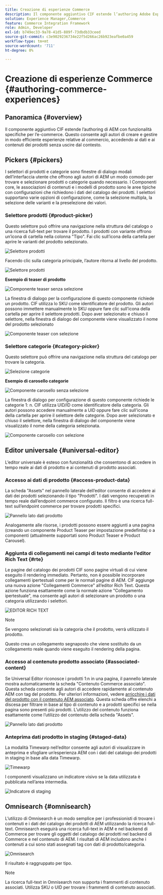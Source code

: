 ```yaml
---
title: Creazione di esperienze Commerce
description: Il componente aggiuntivo CIF estende l’authoring Adobe Experience Manager con funzionalità specifiche per l’e-commerce.
solution: Experience Manager,Commerce
feature: Commerce Integration Framework
role: Admin, Developer
exl-id: b749ec33-9a78-41d5-889f-73dbdb33ceed
source-git-commit: c3e9029236734e22f5d266ac26b923eafbe0a459
workflow-type: tm+mt
source-wordcount: '711'
ht-degree: 0%

---
```


# Creazione di esperienze Commerce {#authoring-commerce-experiences}

## Panoramica {#overview}

Il componente aggiuntivo CIF estende l’authoring di AEM con funzionalità specifiche per l’e-commerce. Questo consente agli autori di creare e gestire in modo efficiente esperienze relative al commercio, accedendo ai dati e ai contenuti dei prodotti senza uscire dal contesto.

## Pickers {#pickers}

I selettori di prodotti e categorie sono finestre di dialogo modali dell’interfaccia utente che offrono agli autori di AEM un modo comodo per trovare e selezionare prodotti o categorie quando necessario. I Componenti core, le associazioni di contenuti e i modelli di prodotto sono le aree tipiche con configurazioni che richiedono i dati del catalogo dei prodotti. I selettori supportano varie opzioni di configurazione, come la selezione multipla, la selezione delle varianti e la preselezione dei valori.

### Selettore prodotti {#product-picker}

Questo selettore può offrire una navigazione nella struttura del catalogo o una ricerca full-text per trovare il prodotto. I prodotti con variante offrono un’icona di cartella nella colonna &quot;Tipo&quot;. Fai clic sull’icona della cartella per aprire le varianti del prodotto selezionato.

![Selettore prodotti](/help/commerce/cif/assets/authoring/product-picker.png)

Facendo clic sulla categoria principale, l’autore ritorna al livello del prodotto.

![Selettore prodotti](/help/commerce/cif/assets/authoring/product-picker-variation.png)

**Esempio di teaser di prodotto**

![Componente teaser senza selezione](/help/commerce/cif/assets/authoring/teaser_component_without_selection.png)

La finestra di dialogo per la configurazione di questo componente richiede un prodotto. CIF utilizza lo SKU come identificatore del prodotto. Gli autori possono immettere manualmente lo SKU oppure fare clic sull’icona della cartella per aprire il selettore prodotti. Dopo aver selezionato e chiuso il selettore, nella finestra di dialogo del componente viene visualizzato il nome del prodotto selezionato

![Componente teaser con selezione](/help/commerce/cif/assets/authoring/teaser_component_with_selection.png)

### Selettore categorie {#category-picker}

Questo selettore può offrire una navigazione nella struttura del catalogo per trovare la categoria.

![Selezione categorie](/help/commerce/cif/assets/authoring/category-picker.png)

**Esempio di carosello categorie**

![Componente carosello senza selezione](/help/commerce/cif/assets/authoring/carousel_component_without_selection.png)

La finestra di dialogo per configurazione di questo componente richiede le categorie 1: n. CIF utilizza UID/ID come identificatore della categoria. Gli autori possono accedere manualmente a UID oppure fare clic sull’icona della cartella per aprire il selettore delle categorie. Dopo aver selezionato e chiuso il selettore, nella finestra di dialogo del componente viene visualizzato il nome della categoria selezionata.

![Componente carosello con selezione](/help/commerce/cif/assets/authoring/carousel_component_with_selection.png)

## Editor universale {#universal-editor}

L’editor universale è esteso con funzionalità che consentono di accedere in tempo reale ai dati di prodotto e ai contenuti di prodotto associati.

### Accesso ai dati di prodotto {#access-product-data}

La scheda &quot;Assets&quot; nel pannello laterale dell’editor consente di accedere ai dati dei prodotti selezionando il tipo &quot;Prodotti&quot;. I dati vengono recuperati in tempo reale dall’endpoint commerce configurato. Il filtro è una ricerca full-text sull’endpoint commerce per trovare prodotti specifici.

![Pannello lato dati prodotto](/help/commerce/cif/assets/authoring/products-side-panel.png)

Analogamente alle risorse, i prodotti possono essere aggiunti a una pagina (creando un componente Product Teaser per impostazione predefinita) o a componenti (attualmente supportati sono Product Teaser e Product Carousel).

### Aggiunta di collegamenti nei campi di testo mediante l’editor Rich Text {#rte}

Le pagine del catalogo dei prodotti CIF sono pagine virtuali di cui viene eseguito il rendering immediato. Pertanto, non è possibile incorporare collegamenti ipertestuali come per le normali pagine di AEM. CIF aggiunge una nuova azione &quot;Collegamenti Commerce&quot; all’editor Rich Text. Questa azione funziona esattamente come la normale azione &quot;Collegamento ipertestuale&quot;, ma consente agli autori di selezionare un prodotto o una categoria utilizzando i selettori.

![EDITOR RICH TEXT](/help/commerce/cif/assets/authoring/RTE.png)

>[!NOTE]
>
>Se vengono selezionati sia la categoria che il prodotto, verrà utilizzato il prodotto.

Questo crea un collegamento segnaposto che viene sostituito da un collegamento reale quando viene eseguito il rendering della pagina.

### Accesso al contenuto prodotto associato {#associated-content}

Se Universal Editor riconosce i prodotti 1:n in una pagina, il pannello laterale mostra automaticamente la scheda &quot;Contenuto Commerce associato&quot;. Questa scheda consente agli autori di accedere rapidamente al contenuto AEM con tag del prodotto. Per ulteriori informazioni, vedere [arricchire i dati del prodotto con il contenuto AEM associato](./enrich-product-associated-content.md). Questa scheda offre elenchi a discesa per filtrare in base al tipo di contenuto e a prodotti specifici se nella pagina sono presenti più prodotti. L’utilizzo del contenuto funziona esattamente come l’utilizzo del contenuto della scheda &quot;Assets&quot;.

![Pannello lato dati prodotto](/help/commerce/cif/assets/authoring/associated-commerce-content-tab.png)

### Anteprima dati prodotto in staging {#staged-data}

La modalità Timewarp nell’editor consente agli autori di visualizzare in anteprima e sfogliare un’esperienza AEM con i dati del catalogo dei prodotti in staging in base alla data Timewarp.

![Timewarp](/help/commerce/cif/assets/authoring/timewarp.png)

I componenti visualizzano un indicatore visivo se la data utilizzata è pubblicata nell’area intermedia.

![Indicatore di staging](/help/commerce/cif/assets/authoring/staged-indicator.png)

## Omnisearch {#omnisearch}

L’utilizzo di Omnisearch è un modo semplice per i professionisti di trovare i contenuti e i dati del catalogo dei prodotti di AEM utilizzando la ricerca full-text. Omnisearch eseguirà una ricerca full-text in AEM e nel backend di Commerce per trovare gli oggetti del catalogo dei prodotti nel backend di Commerce e nel contenuto di AEM. I risultati di AEM includono anche i contenuti a cui sono stati assegnati tag con dati di prodotto/categoria.

![Omnisearch](/help/commerce/cif/assets/authoring/omnisearch.png)

Il risultato è raggruppato per tipo.

>[!NOTE]
>
>La ricerca full-text in Omnisearch non supporta i frammenti di contenuto associati. Utilizza SKU o UID per trovare i frammenti di contenuto associati.
